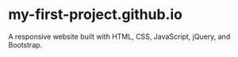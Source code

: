 # my-first-project.github.io
A responsive website built with HTML, CSS, JavaScript, jQuery, and Bootstrap.

